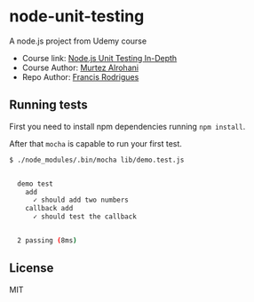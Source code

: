 # node-unit-testing #

A node.js project from Udemy course

- Course link: [Node.js Unit Testing In-Depth][1]
- Course Author: [Murtez Alrohani][2]
- Repo Author: [Francis Rodrigues][3]


## Running tests ##

First you need to install npm dependencies running `npm install`.

After that `mocha` is capable to run your first test.

```bash
$ ./node_modules/.bin/mocha lib/demo.test.js


  demo test
    add
      ✓ should add two numbers
    callback add
      ✓ should test the callback


  2 passing (8ms)
```

## License ##

MIT


  [1]: https://www.udemy.com/nodejs-unit-testing-in-depth
  [2]: https://www.udemy.com/user/murtez-alrohani/
  [3]: https://github.com/francisrod01/
